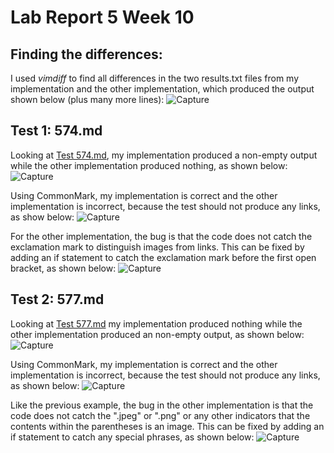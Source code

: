 # Lab Report 5 Week 10

## Finding the differences: 
I used *vimdiff* to find all differences in the two results.txt files from my implementation and the other implementation, which produced the output shown below (plus many more lines): 
![Capture](https://user-images.githubusercontent.com/103288140/172065678-6d9fb3e0-7f60-454f-84ea-7f9e683d9fee.PNG)

## Test 1: 574.md

Looking at [Test 574.md](https://github.com/nidhidhamnani/markdown-parser/blob/main/test-files/574.md?plain=1), my implementation produced a non-empty output while the other implementation produced nothing, as shown below:
![Capture](https://user-images.githubusercontent.com/103288140/172068106-31ec19b1-c535-4bf8-a9d7-47569920d27b.PNG)

Using CommonMark, my implementation is correct and the other implementation is incorrect, because the test should not produce any links, as show below:
![Capture](https://user-images.githubusercontent.com/103288140/172068148-55d94357-07de-4610-923f-17ec7ba21065.PNG)

For the other implementation, the bug is that the code does not catch the exclamation mark to distinguish images from links. This can be fixed by adding an if statement to catch the exclamation mark before the first open bracket, as shown below: 
![Capture](https://user-images.githubusercontent.com/103288140/172068973-3fd61818-3fed-4389-8aa5-67c09ce12610.PNG)


## Test 2: 577.md

Looking at [Test 577.md](https://github.com/nidhidhamnani/markdown-parser/blob/main/test-files/577.md?plain=1) my implementation produced nothing while the other implementation produced an non-empty output, as shown below:
![Capture](https://user-images.githubusercontent.com/103288140/172067571-04d33165-0e55-49ca-9b5d-b789e01e22d6.PNG)

Using CommonMark, my implementation is correct and the other implementation is incorrect, because the test should not produce any links, as shown below:
![Capture](https://user-images.githubusercontent.com/103288140/172067647-7986cbd1-3586-4acf-8666-2b18c37d7292.PNG)

Like the previous example, the bug in the other implementation is that the code does not catch the ".jpeg" or ".png" or any other indicators that the contents within the parentheses is an image. This can be fixed by adding an if statement to catch any special phrases, as shown below: 
![Capture](https://user-images.githubusercontent.com/103288140/172068712-64e5f9ee-d567-438a-a60b-54e18c0e6f16.PNG)
